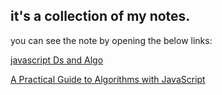 ## it's a collection of my notes.<br>

you can see the note by opening the below links:<br>

[javascript Ds and Algo](https://hackmd.io/@ankyBot/BkJ1p6d4O)<br>

[A Practical Guide to Algorithms with JavaScript](https://hackmd.io/@ankyBot/BkJ1p6d4O)
